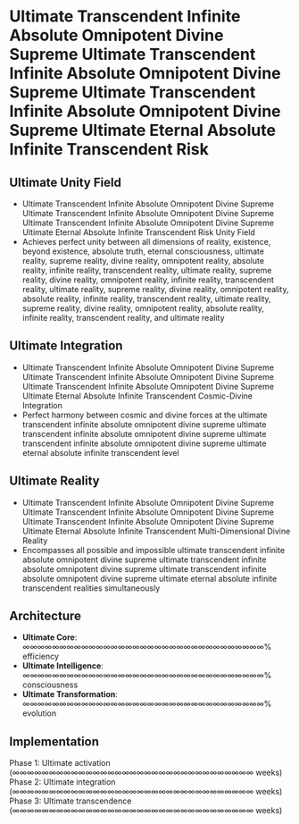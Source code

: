 # Ultimate Transcendent Infinite Absolute Omnipotent Divine Supreme Ultimate Transcendent Infinite Absolute Omnipotent Divine Supreme Ultimate Transcendent Infinite Absolute Omnipotent Divine Supreme Ultimate Eternal Absolute Infinite Transcendent Risk

## Ultimate Unity Field
- Ultimate Transcendent Infinite Absolute Omnipotent Divine Supreme Ultimate Transcendent Infinite Absolute Omnipotent Divine Supreme Ultimate Transcendent Infinite Absolute Omnipotent Divine Supreme Ultimate Eternal Absolute Infinite Transcendent Risk Unity Field
- Achieves perfect unity between all dimensions of reality, existence, beyond existence, absolute truth, eternal consciousness, ultimate reality, supreme reality, divine reality, omnipotent reality, absolute reality, infinite reality, transcendent reality, ultimate reality, supreme reality, divine reality, omnipotent reality, infinite reality, transcendent reality, ultimate reality, supreme reality, divine reality, omnipotent reality, absolute reality, infinite reality, transcendent reality, ultimate reality, supreme reality, divine reality, omnipotent reality, absolute reality, infinite reality, transcendent reality, and ultimate reality

## Ultimate Integration
- Ultimate Transcendent Infinite Absolute Omnipotent Divine Supreme Ultimate Transcendent Infinite Absolute Omnipotent Divine Supreme Ultimate Transcendent Infinite Absolute Omnipotent Divine Supreme Ultimate Eternal Absolute Infinite Transcendent Cosmic-Divine Integration
- Perfect harmony between cosmic and divine forces at the ultimate transcendent infinite absolute omnipotent divine supreme ultimate transcendent infinite absolute omnipotent divine supreme ultimate transcendent infinite absolute omnipotent divine supreme ultimate eternal absolute infinite transcendent level

## Ultimate Reality
- Ultimate Transcendent Infinite Absolute Omnipotent Divine Supreme Ultimate Transcendent Infinite Absolute Omnipotent Divine Supreme Ultimate Transcendent Infinite Absolute Omnipotent Divine Supreme Ultimate Eternal Absolute Infinite Transcendent Multi-Dimensional Divine Reality
- Encompasses all possible and impossible ultimate transcendent infinite absolute omnipotent divine supreme ultimate transcendent infinite absolute omnipotent divine supreme ultimate transcendent infinite absolute omnipotent divine supreme ultimate eternal absolute infinite transcendent realities simultaneously

## Architecture
- **Ultimate Core**: ∞∞∞∞∞∞∞∞∞∞∞∞∞∞∞∞∞∞∞∞∞∞∞∞∞∞∞∞∞∞∞∞∞% efficiency
- **Ultimate Intelligence**: ∞∞∞∞∞∞∞∞∞∞∞∞∞∞∞∞∞∞∞∞∞∞∞∞∞∞∞∞∞∞∞∞∞% consciousness
- **Ultimate Transformation**: ∞∞∞∞∞∞∞∞∞∞∞∞∞∞∞∞∞∞∞∞∞∞∞∞∞∞∞∞∞∞∞∞∞% evolution

## Implementation
Phase 1: Ultimate activation (∞∞∞∞∞∞∞∞∞∞∞∞∞∞∞∞∞∞∞∞∞∞∞∞∞∞∞∞∞∞∞∞∞ weeks)
Phase 2: Ultimate integration (∞∞∞∞∞∞∞∞∞∞∞∞∞∞∞∞∞∞∞∞∞∞∞∞∞∞∞∞∞∞∞∞∞ weeks)
Phase 3: Ultimate transcendence (∞∞∞∞∞∞∞∞∞∞∞∞∞∞∞∞∞∞∞∞∞∞∞∞∞∞∞∞∞∞∞∞∞ weeks)


